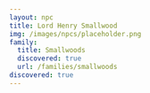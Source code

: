 ```yaml
---
layout: npc
title: Lord Henry Smallwood
img: /images/npcs/placeholder.png
family:
  title: Smallwoods
  discovered: true
  url: /families/smallwoods
discovered: true
---
```

